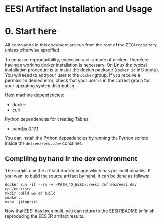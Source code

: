 # EESI Artifact Installation and Usage

# 0. Start here

All commands in this document are run from the root of the EESI repository,
unless otherwise specified.

To enhance reproducibility, extensive use is made of docker. Therefore having
a working docker installation is necessary. On Linux the typical installation procedure
is to install the docker package (`docker.io` in Ubuntu). You will need to add your user
to the `docker` group. If you receive a permission denied error, check that your user
is in the correct group for your operating system distribution.

Host machine dependencies:
- docker
- curl

Python dependencies for creating Tables:
- pandas 0.17.1

You can install the Python dependencies by running the Python scripts
inside the `defreez/eesi:dev` container.

## Compiling by hand in the dev environment

The scripts use the artifact docker image which has pre-built binaries.
If you want to build the source artifact by hand, it can be done as follows:

```
docker run -it --rm -v <PATH_TO_EESI>:/eesi defreez/eesi:dev
cd /eesi/src
mkdir build && cd build
cmake ..
make -j$(nproc)
```

Now that EESI has been built, you can return to the [EESI README](README.md) to
finish reproducing the EESIER artifact results.
